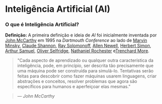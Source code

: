 # Inteligência Artificial (AI)

### O que é Inteligência Artificial?

**Definição:** A primeira definição e ideia de _AI_ foi inicialmente inventada por [John McCarthy](https://pt.wikipedia.org/wiki/John_McCarthy) em 1995
na _Dartmouth Conference_ ao lado de [Marvin Minsky](https://pt.wikipedia.org/wiki/Marvin_Minsky), [Claude Shannon](https://pt.wikipedia.org/wiki/Claude_Shannon), [Ray Solomonoff](https://en.wikipedia.org/wiki/Ray_Solomonoff), [Allen Newell](https://pt.wikipedia.org/wiki/Allen_Newell), [Herbert Simon](https://pt.wikipedia.org/wiki/Herbert_Simon), [Arthur Samuel](https://pt.wikipedia.org/wiki/Arthur_Samuel), [Oliver Selfridge](https://en.wikipedia.org/wiki/Oliver_Selfridge), [Nathaniel Rochester](https://pt.wikipedia.org/wiki/Nathaniel_Rochester) e[Trenchard More](https://en.wikipedia.org/wiki/Trenchard_More).

> "Cada aspecto de aprendizado ou qualquer outra característica da inteligência, pode, em princípio, ser descrita tão precisamente que uma máquina pode ser construída para simulá-lo. Tentativas serão feitas para descobrir como fazer máquinas usarem linguagens, criar abstrações e conceitos, resolver problemas que agora são específicos para humanos e aperfeiçoar elas mesmas."

> &mdash; <cite>John McCarthy</cite>


<!--
O QUE ESTUDAR?>????
Calculus, Probability, Matrices and Statistics. Statistics
-->
